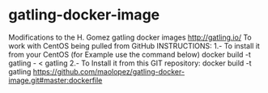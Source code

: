 # gatling-docker-image
Modifications to the H. Gomez gatling docker images
http://gatling.io/
To work with CentOS being pulled from GitHub
INSTRUCTIONS:
1.- To install it from your CentOS (for Example use the command below)
docker build -t gatling - < gatling
2.- To Install it from this GIT repository:
docker build -t gatling https://github.com/maolopez/gatling-docker-image.git#master:dockerfile

